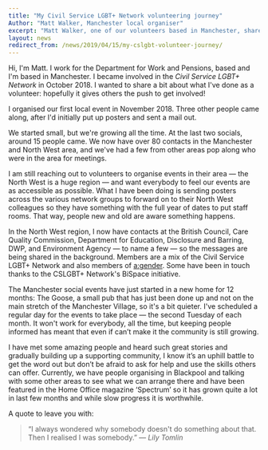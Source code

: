 ```yaml
---
title: "My Civil Service LGBT+ Network volunteering journey"
Author: "Matt Walker, Manchester local organiser"
excerpt: "Matt Walker, one of our volunteers based in Manchester, shares some of their work as a local organiser."
layout: news
redirect_from: /news/2019/04/15/my-cslgbt-volunteer-journey/
---
```


Hi, I'm Matt. I work for the Department for Work and Pensions, based and I'm based in Manchester. I became involved in the *Civil Service LGBT+ Network* in October 2018. I wanted to share a bit about what I've done as a volunteer: hopefully it gives others the push to get involved!

I organised our first local event in November 2018. Three other people came along, after I'd initially put up posters and sent a mail out. 

We started small, but we're growing all the time. At the last two socials, around 15 people came. We now have over 80 contacts in the Manchester and North West area, and we've had a few from other areas pop along who were in the area for meetings. 

I am still reaching out to volunteers to organise events in their area — the North West is a huge region — and want everybody to feel our events are as accessible as possible. What I have been doing is sending posters across the various network groups to forward on to their North West colleagues so they have something  with the full year of dates to put staff rooms. That way, people new and old are aware something happens. 

In the North West region, I now have contacts at the British Council, Care Quality Commission, Department for Education, Disclosure and Barring, DWP, and Environment Agency — to name a few — so the messages are being shared in the background. Members are a mix of the Civil Service LGBT+ Network and also members of [a:gender](//agender.org.uk). Some have been in touch thanks to the CSLGBT+ Network's BiSpace initiative. 

The Manchester social events have just started in a new home for 12 months: The Goose, a small pub that has just been done up and not on the main stretch of the Manchester Village, so it's a bit quieter. I've scheduled a regular day for the events to take place — the second Tuesday of each month. It won't work for everybody, all the time, but keeping people informed has meant that even if can’t make it the community is still growing. 

I have met some amazing people and heard such great stories and gradually building up a supporting community, I know it’s an uphill battle to get the word out but don’t be afraid to ask for help and use the skills others can offer. Currently, we have people organising in Blackpool and talking with some other areas to see what we can arrange there and have been featured in the Home Office magazine ‘Spectrum’ so it has grown quite a lot in last few months and while slow progress it is worthwhile.

A quote to leave you with:

> “I always wondered why somebody doesn't do something about that. Then I realised I was somebody.” — *Lily Tomlin*
